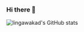 ### Hi there 👋

![lingawakad's GitHub stats](https://github-readme-stats.vercel.app/api?username=lingawakad&show_icons=true&theme=gruvbox)
